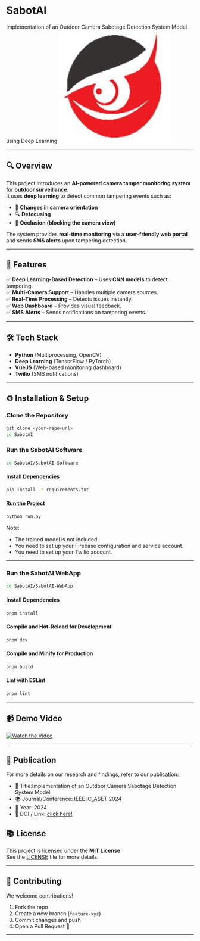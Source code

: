 # SabotAI 
Implementation of an Outdoor Camera Sabotage Detection System Model using Deep Learning
![SabotAI](logo/sabotai.jpg)

--- 

## 🔍 Overview
This project introduces an **AI-powered camera tamper monitoring system** for **outdoor surveillance**.  
It uses **deep learning** to detect common tampering events such as:
- 🔄 **Changes in camera orientation**
- 🔍 **Defocusing**
- 🏢 **Occlusion (blocking the camera view)**

The system provides **real-time monitoring** via a **user-friendly web portal** and sends **SMS alerts** upon tampering detection.

---

## 🚀 Features
✅ **Deep Learning-Based Detection** – Uses **CNN models** to detect tampering.  
✅ **Multi-Camera Support** – Handles multiple camera sources.  
✅ **Real-Time Processing** – Detects issues instantly.  
✅ **Web Dashboard** – Provides visual feedback.  
✅ **SMS Alerts** – Sends notifications on tampering events.  

---

## 🛠️ Tech Stack
- **Python** (Multiprocessing, OpenCV)
- **Deep Learning** (TensorFlow / PyTorch)
- **VueJS** (Web-based monitoring dashboard)
- **Twilio** (SMS notifications)

---

## ⚙️ Installation & Setup
### Clone the Repository
```sh
git clone <your-repo-url>
cd SabotAI
```
### Run the SabotAI Software
```sh
cd SabotAI/SabotAI-Software
```
#### Install Dependencies
```sh
pip install -r requirements.txt
```
#### Run the Project
```sh
python run.py
```
Note:
- The trained model is not included.  
- You need to set up your Firebase configuration and service account.  
- You need to set up your Twilio account.  

---

### Run the SabotAI WebApp
```sh
cd SabotAI/SabotAI-WebApp
```
#### Install Dependencies
```sh
pnpm install
```
#### Compile and Hot-Reload for Development
```sh
pnpm dev
```
#### Compile and Minify for Production
```sh
pnpm build
```
#### Lint with ESLint
```sh
pnpm lint
```

---

## 📹 Demo Video
[![Watch the Video](https://img.youtube.com/vi/YOUR_VIDEO_ID/maxresdefault.jpg)](https://www.youtube.com/watch?v=YOUR_VIDEO_ID)  

---

## 📜 Publication
For more details on our research and findings, refer to our publication:

- 📄 Title:Implementation of an Outdoor Camera Sabotage Detection System Model
- 📚 Journal/Conference: IEEE IC_ASET 2024
- 📅 Year: 2024
- 🔗 DOI / Link: [click here!](https://ieeexplore.ieee.org/document/10596200/)  

## 📚 License
This project is licensed under the **MIT License**.  
See the [LICENSE](LICENSE) file for more details.

---

## 🤝 Contributing
We welcome contributions!  
1. Fork the repo  
2. Create a new branch (`feature-xyz`)  
3. Commit changes and push  
4. Open a Pull Request 🚀  

---



